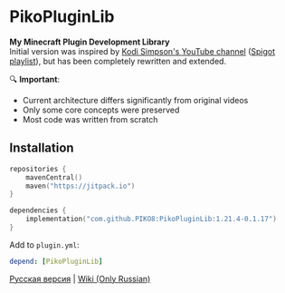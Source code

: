 # PikoPluginLib

**My Minecraft Plugin Development Library**  
Initial version was inspired by [Kodi Simpson's YouTube channel](https://www.youtube.com/@KodySimpson) 
([Spigot playlist](https://www.youtube.com/playlist?list=PLfu_Bpi_zcDNEKmR82hnbv9UxQ16nUBF7)), 
but has been completely rewritten and extended.

🔍 **Important**: 
- Current architecture differs significantly from original videos
- Only some core concepts were preserved
- Most code was written from scratch

## Installation
```kotlin
repositories {
    mavenCentral()
    maven("https://jitpack.io")
}

dependencies {
    implementation("com.github.PIKO8:PikoPluginLib:1.21.4-0.1.17")
}
```

Add to `plugin.yml`:
```yml
depend: [PikoPluginLib]
```

[Русская версия](README-RU.md) | [Wiki (Only Russian)](https://github.com/PIKO8/PikoPluginLib/wiki)

